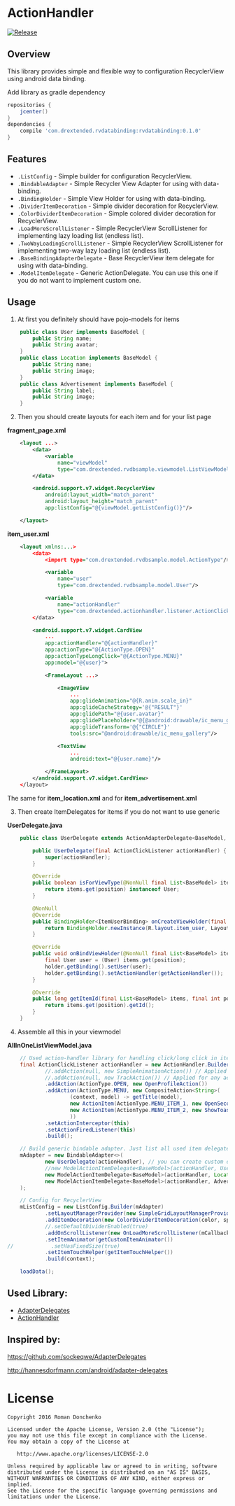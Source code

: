 # ActionHandler

[![Release](https://img.shields.io/badge/jcenter-0.1.0-blue.svg)](https://bintray.com/drstranges/android-extended/databinding-for-recyclerview)

## Overview

This library provides simple and flexible way to configuration RecyclerView using android data binding.

Add library as gradle dependency

```gradle
repositories { 
    jcenter()
}
dependencies {
    compile 'com.drextended.rvdatabinding:rvdatabinding:0.1.0'
}
```

## Features
- `.ListConfig` - Simple builder for configuration RecyclerView.
- `.BindableAdapter` - Simple Recycler View Adapter for using with data-binding.
- `.BindingHolder` - Simple View Holder for using with data-binding.
- `.DividerItemDecoration` - Simple divider decoration for RecyclerView.
- `.ColorDividerItemDecoration` - Simple colored divider decoration for RecyclerView.
- `.LoadMoreScrollListener` - Simple RecyclerView ScrollListener for implementing lazy loading list (endless list).
- `.TwoWayLoadingScrollListener` - Simple RecyclerView ScrollListener for implementing two-way lazy loading list (endless list).
- `.BaseBindingAdapterDelegate` - Base RecyclerView item delegate for using with data-binding.
- `.ModelItemDelegate` - Generic ActionDelegate. You can use this one if you do not want to implement custom one.

## Usage

1. At first you definitely should have pojo-models for items

```java
    public class User implements BaseModel {
        public String name;
        public String avatar;
    }
    public class Location implements BaseModel {
        public String name;
        public String image;
    }
    public class Advertisement implements BaseModel {
        public String label;
        public String image;
    }
```

2. Then you should create layouts for each item and for your list page

**fragment_page.xml**
```xml
    <layout ...>
        <data>
            <variable
                name="viewModel"
                type="com.drextended.rvdbsample.viewmodel.ListViewModel"/>
        </data>

        <android.support.v7.widget.RecyclerView
            android:layout_width="match_parent"
            android:layout_height="match_parent"
            app:listConfig="@{viewModel.getListConfig()}"/>

    </layout>
```

**item_user.xml**
```xml
    <layout xmlns:...>
        <data>
            <import type="com.drextended.rvdbsample.model.ActionType"/>

            <variable
                name="user"
                type="com.drextended.rvdbsample.model.User"/>

            <variable
                name="actionHandler"
                type="com.drextended.actionhandler.listener.ActionClickListener"/>
        </data>

        <android.support.v7.widget.CardView
            ...
            app:actionHandler="@{actionHandler}"
            app:actionType="@{ActionType.OPEN}"
            app:actionTypeLongClick="@{ActionType.MENU}"
            app:model="@{user}">

            <FrameLayout ...>

                <ImageView
                    ...
                    app:glideAnimation="@{R.anim.scale_in}"
                    app:glideCacheStrategy='@{"RESULT"}'
                    app:glidePath="@{user.avatar}"
                    app:glidePlaceholder="@{@android:drawable/ic_menu_gallery}"
                    app:glideTransform='@{"CIRCLE"}'
                    tools:src="@android:drawable/ic_menu_gallery"/>

                <TextView
                    ...
                    android:text="@{user.name}"/>

            </FrameLayout>
        </android.support.v7.widget.CardView>
    </layout>
```
 The same for **item_location.xml** and for **item_advertisement.xml**

3. Then create ItemDelegates for items if you do not want to use generic

**UserDelegate.java**
```java
    public class UserDelegate extends ActionAdapterDelegate<BaseModel, ItemUserBinding> {

        public UserDelegate(final ActionClickListener actionHandler) {
            super(actionHandler);
        }

        @Override
        public boolean isForViewType(@NonNull final List<BaseModel> items, final int position) {
            return items.get(position) instanceof User;
        }

        @NonNull
        @Override
        public BindingHolder<ItemUserBinding> onCreateViewHolder(final ViewGroup parent) {
            return BindingHolder.newInstance(R.layout.item_user, LayoutInflater.from(parent.getContext()), parent, false);
        }

        @Override
        public void onBindViewHolder(@NonNull final List<BaseModel> items, final int position, @NonNull final BindingHolder<ItemUserBinding> holder) {
            final User user = (User) items.get(position);
            holder.getBinding().setUser(user);
            holder.getBinding().setActionHandler(getActionHandler());
        }

        @Override
        public long getItemId(final List<BaseModel> items, final int position) {
            return items.get(position).getId();
        }
    }
```

4. Assemble all this in your viewmodel

**AllInOneListViewModel.java**
```java
    // Used action-handler library for handling click/long click in items: https://github.com/drstranges/ActionHandler
    final ActionClickListener actionHandler = new ActionHandler.Builder()
            //.addAction(null, new SimpleAnimationAction()) // Applied for any actionType
            //.addAction(null, new TrackAction()) // Applied for any actionType
            .addAction(ActionType.OPEN, new OpenProfileAction())
            .addAction(ActionType.MENU, new CompositeAction<String>(
                    (context, model) -> getTitle(model),
                    new ActionItem(ActionType.MENU_ITEM_1, new OpenSecondActivity(), R.string.menu_item_1),
                    new ActionItem(ActionType.MENU_ITEM_2, new ShowToastAction(), R.string.menu_item_2)
                    ))
            .setActionInterceptor(this)
            .setActionFiredListener(this)
            .build();

    // Build generic bindable adapter. Just list all used item delegates
    mAdapter = new BindableAdapter<>(
            new UserDelegate(actionHandler), // you can create custom delegate
            //new ModelActionItemDelegate<BaseModel>(actionHandler, User.class, R.layout.item_user, BR.user), // or use generic
            new ModelActionItemDelegate<BaseModel>(actionHandler, Location.class, R.layout.item_location, BR.location),
            new ModelActionItemDelegate<BaseModel>(actionHandler, Advertisement.class, R.layout.item_advertisment, BR.advertisment)
    );

    // Config for RecyclerView
    mListConfig = new ListConfig.Builder(mAdapter)
            .setLayoutManagerProvider(new SimpleGridLayoutManagerProvider(mSpanCount, getSpanSizeLookup())) // if not set, LinearLayoutManager applied by default
            .addItemDecoration(new ColorDividerItemDecoration(color, spacing, SPACE_LEFT|SPACE_TOP, false))
            //.setDefaultDividerEnabled(true)
            .addOnScrollListener(new OnLoadMoreScrollListener(mCallback))
            .setItemAnimator(getCustomItemAnimator())
//            .setHasFixedSize(true)
            .setItemTouchHelper(getItemTouchHelper())
            .build(context);

    loadData();
```

## Used Library:
  - [AdapterDelegates](https://github.com/sockeqwe/AdapterDelegates)
  - [ActionHandler](https://github.com/drstranges/ActionHandler)


## Inspired by:

https://github.com/sockeqwe/AdapterDelegates

http://hannesdorfmann.com/android/adapter-delegates

License
=======

    Copyright 2016 Roman Donchenko

    Licensed under the Apache License, Version 2.0 (the "License");
    you may not use this file except in compliance with the License.
    You may obtain a copy of the License at

       http://www.apache.org/licenses/LICENSE-2.0

    Unless required by applicable law or agreed to in writing, software
    distributed under the License is distributed on an "AS IS" BASIS,
    WITHOUT WARRANTIES OR CONDITIONS OF ANY KIND, either express or implied.
    See the License for the specific language governing permissions and
    limitations under the License.
